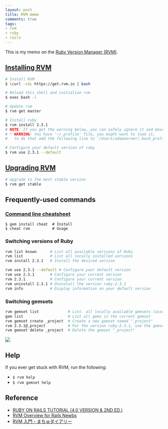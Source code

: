 ```yaml
---
layout: post
title: RVM memo
comments: true
tags:
- rvm
- ruby
- rails
---
```


This is my memo on the [Ruby Version Manager (RVM)](https://rvm.io/).

<!--more-->

## [Installing RVM](https://rvm.io/rvm/install)
```bash
# Install RVM
$ \curl -sSL https://get.rvm.io | bash

# Reload this shell and initialize rvm
$ exec bash -l

# Update rvm
$ rvm get master

# Install ruby
$ rvm install 2.3.1
# NOTE: If you get the warning below, you can safely ignore it and move on to step 3.
# * WARNING: You have '~/.profile' file, you might want to load it,
#   to do that add the following line to '/Users/adamzerner/.bash_profile':

# Configure your default version of ruby
$ rvm use 2.3.1 --default
```

## [Upgrading RVM](https://rvm.io/rvm/upgrading)
```bash
# Upgrade to the most stable version
$ rvm get stable
```

## Frequently-used commands

### [Command line cheatsheet](http://cheat.errtheblog.com/)
```
$ gem install cheat  # Install
$ cheat rvm          # Usage
```

### Switching versions of Ruby

```bash
rvm list known      # List all available versions of Ruby
rvm list            # List all locally installed versions
rvm install 2.3.1   # Install the desired version

rvm use 2.3.1 --default # Configure your default version
rvm use 2.3.1       # Configure your current version
rvm 2.3.1           # Configure your current version
rvm uninstall 2.3.1 # Uninstall the version ruby-2.3.1
rvm info            # Display information on your default version
```

### Switching gemsets

```bash
rvm gemset list             # List  all locally available gemsets (associated with the currently active version of Ruby)
gem list                    # List all gems in the current gemset
rvm gemset create _project  # Create a new gemset named "_project"
rvm 2.3.1@_project          # For the version ruby-2.3.1, use the gemset "_project"
rvm gemset delete _project  # Delete the gemset "_project"
```

![](https://strandcode.files.wordpress.com/2013/07/rvm_architecture.png?w=540&h=372)

## Help

If you ever get stuck with RVM, run the following:

- `$ rvm help`
- `$ rvm gemset help`

## Reference
- [RUBY ON RAILS TUTORIAL (4.0 VERSION & 2ND ED.)](http://rails-4-0.railstutorial.org/book/beginning#sec-install_ruby)
- [RVM Overview for Rails Newbs](https://strandcode.com/2013/07/11/ruby-version-manager-rvm-overview-for-rails-newbs/
)
- [RVM 入門 - まちゅダイアリー](http://www.machu.jp/diary/20110521.html)
